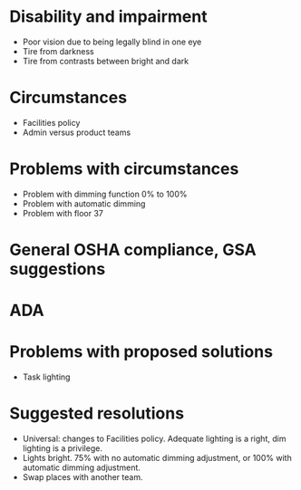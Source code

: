 # Disability and impairment
* Poor vision due to being legally blind in one eye
* Tire from darkness
* Tire from contrasts between bright and dark

# Circumstances
* Facilities policy
* Admin versus product teams

# Problems with circumstances
* Problem with dimming function 0% to 100%
* Problem with automatic dimming
* Problem with floor 37

# General OSHA compliance, GSA suggestions

# ADA

# Problems with proposed solutions
* Task lighting

# Suggested resolutions
* Universal: changes to Facilities policy. Adequate lighting is a right, dim lighting is a privilege.
* Lights bright. 75% with no automatic dimming adjustment, or 100% with automatic dimming adjustment.
* Swap places with another team.